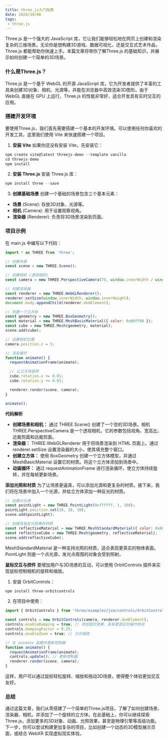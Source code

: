 ```yaml
---
title: three.js入门指南
date: 2024/10/06
tags:
 - three.js
---
```


Three.js 是一个强大的 JavaScript 库，它让我们能够轻松地在网页上创建和渲染复杂的三维场景。无论你是想构建3D游戏、数据可视化，还是交互式艺术作品，Three.js 都能帮助你快速上手。本篇文章将带你了解Three.js 的基础知识，并展示如何创建一个简单的3D场景。

### 什么是Three.js？
Three.js 是一个基于 WebGL 的开源 JavaScript 库，它为开发者提供了丰富的工具来创建3D对象、相机、光源等，并能在浏览器中高效渲染3D图形。由于WebGL 直接在 GPU 上运行，Three.js 的性能非常好，适合开发具有实时交互的应用。

### 搭建开发环境
要使用Three.js，我们首先需要搭建一个基本的开发环境。可以使用任何你喜欢的开发工具，这里我们使用 Vite 来快速搭建一个项目。

1. **安装 Vite** 如果你还没有安装 Vite，先安装它：
```javaScript
npm create vite@latest threejs-demo --template vanilla
cd threejs-demo
npm install
```

2. **安装 Three.js** 安装 Three.js 库：
```javaScript
npm install three --save
```

3. **创建基础场景**
创建一个基础的场景包含三个基本元素：
* **场景** (Scene): 存放3D对象、光源等。
* **相机** (Camera): 用于设置观察视角。
* **渲染器** (Renderer): 负责将3D场景渲染到页面。

### 项目示例
在 main.js 中编写以下代码：

```javaScript
import * as THREE from 'three';

// 创建场景
const scene = new THREE.Scene();

// 创建相机 (透视相机)
const camera = new THREE.PerspectiveCamera(75, window.innerWidth / window.innerHeight, 0.1, 1000);

// 创建渲染器
const renderer = new THREE.WebGLRenderer();
renderer.setSize(window.innerWidth, window.innerHeight);
document.body.appendChild(renderer.domElement);

// 创建一个立方体
const geometry = new THREE.BoxGeometry();
const material = new THREE.MeshBasicMaterial({ color: 0x00ff00 });
const cube = new THREE.Mesh(geometry, material);
scene.add(cube);

// 设置相机位置
camera.position.z = 5;

// 渲染循环
function animate() {
  requestAnimationFrame(animate);

  // 让立方体旋转
  cube.rotation.x += 0.01;
  cube.rotation.y += 0.01;

  renderer.render(scene, camera);
}

animate();
```

**代码解析**
* **创建场景和相机：** 通过 THREE.Scene() 创建了一个空的3D场景。相机 THREE.PerspectiveCamera 是一个透视相机，它的参数包括视角、宽高比、近裁剪面和远裁剪面。
* **渲染器：** THREE.WebGLRenderer 用于将场景渲染到 HTML 页面上。通过 renderer.setSize 设置渲染器的大小，使其填充整个窗口。
* **创建立方体：** 使用 BoxGeometry 创建一个立方体模型，并通过 MeshBasicMaterial 设置它的材质。将这个立方体添加到场景中。
* **动画循环：** 通过 requestAnimationFrame 进行渲染循环，使立方体持续旋转，并在每帧更新场景。

**添加光照和材质**
为了让场景更逼真，可以添加光源和更复杂的材质。接下来，我们将在场景中加入一个光源，并给立方体添加一种反光的材质。

```javaScript
// 创建点光源
const pointLight = new THREE.PointLight(0xffffff, 1, 100);
pointLight.position.set(10, 10, 10);
scene.add(pointLight);

// 创建具有反光效果的材质
const reflectiveMaterial = new THREE.MeshStandardMaterial({ color: 0x0077ff });
const reflectiveCube = new THREE.Mesh(geometry, reflectiveMaterial);
scene.add(reflectiveCube);
```

MeshStandardMaterial 是一种支持光照的材质，适合表现更真实的物体表面。PointLight 则是一个点光源，发光点周围的对象会受到照射。

**鼠标交互与控件**
要增加用户与3D场景的互动，可以使用 OrbitControls 插件来实现鼠标控制相机的旋转和缩放。
1. 安装 OrbitControls：
```javaScript
npm install three-orbitcontrols
```

2. 在项目中使用：
```javaScript
import { OrbitControls } from 'three/examples/jsm/controls/OrbitControls';

const controls = new OrbitControls(camera, renderer.domElement);
controls.enableDamping = true; // 添加阻尼效果，具有更真实的操作体验
controls.dampingFactor = 0.25;
controls.enableZoom = true; // 允许缩放

// 在 animate 函数中更新控制器
function animate() {
  requestAnimationFrame(animate);
  controls.update(); // 更新控制器
  renderer.render(scene, camera);
}
```

这样，用户可以通过鼠标轻松旋转、缩放和拖动3D场景，使得整个体验更加交互友好。

### 总结
通过这篇文章，我们从零搭建了一个简单的Three.js项目，了解了如何创建场景、渲染器、相机，并添加了一个旋转的立方体。在此基础上，你可以继续探索 Three.js，添加更多的3D对象、动画、光照效果，甚至是物理引擎等高级功能。下一步，你可以尝试构建更加复杂的项目，比如创建一个动态的3D模型展示页面，或结合 WebXR 实现虚拟现实体验。